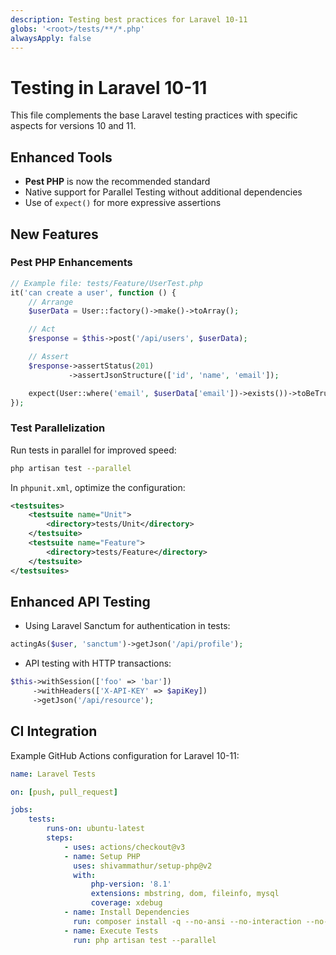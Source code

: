 ```yaml
---
description: Testing best practices for Laravel 10-11
globs: '<root>/tests/**/*.php'
alwaysApply: false
---
```


# Testing in Laravel 10-11

This file complements the base Laravel testing practices with specific aspects for versions 10 and 11.

## Enhanced Tools

-   **Pest PHP** is now the recommended standard
-   Native support for Parallel Testing without additional dependencies
-   Use of `expect()` for more expressive assertions

## New Features

### Pest PHP Enhancements

```php
// Example file: tests/Feature/UserTest.php
it('can create a user', function () {
    // Arrange
    $userData = User::factory()->make()->toArray();

    // Act
    $response = $this->post('/api/users', $userData);

    // Assert
    $response->assertStatus(201)
             ->assertJsonStructure(['id', 'name', 'email']);

    expect(User::where('email', $userData['email'])->exists())->toBeTrue();
});
```

### Test Parallelization

Run tests in parallel for improved speed:

```bash
php artisan test --parallel
```

In `phpunit.xml`, optimize the configuration:

```xml
<testsuites>
    <testsuite name="Unit">
        <directory>tests/Unit</directory>
    </testsuite>
    <testsuite name="Feature">
        <directory>tests/Feature</directory>
    </testsuite>
</testsuites>
```

## Enhanced API Testing

-   Using Laravel Sanctum for authentication in tests:

```php
actingAs($user, 'sanctum')->getJson('/api/profile');
```

-   API testing with HTTP transactions:

```php
$this->withSession(['foo' => 'bar'])
     ->withHeaders(['X-API-KEY' => $apiKey])
     ->getJson('/api/resource');
```

## CI Integration

Example GitHub Actions configuration for Laravel 10-11:

```yaml
name: Laravel Tests

on: [push, pull_request]

jobs:
    tests:
        runs-on: ubuntu-latest
        steps:
            - uses: actions/checkout@v3
            - name: Setup PHP
              uses: shivammathur/setup-php@v2
              with:
                  php-version: '8.1'
                  extensions: mbstring, dom, fileinfo, mysql
                  coverage: xdebug
            - name: Install Dependencies
              run: composer install -q --no-ansi --no-interaction --no-scripts --no-progress
            - name: Execute Tests
              run: php artisan test --parallel
```
